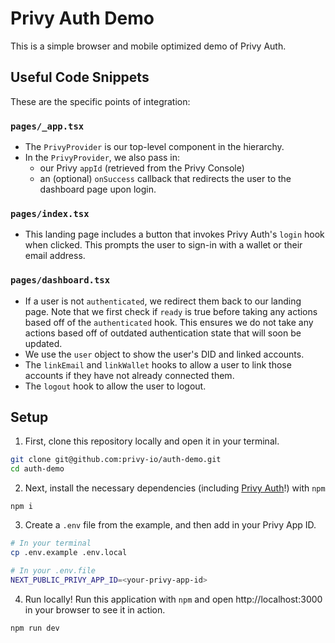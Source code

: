 # Privy Auth Demo

This is a simple browser and mobile optimized demo of Privy Auth. 

## Useful Code Snippets
These are the specific points of integration:

### `pages/_app.tsx`
- The `PrivyProvider` is our top-level component in the hierarchy.
- In the `PrivyProvider`, we also pass in:
  - our Privy `appId` (retrieved from the Privy Console)
  - an (optional) `onSuccess` callback that redirects the user to the dashboard page upon login. 

### `pages/index.tsx`
- This landing page includes a button that invokes Privy Auth's `login` hook when clicked. This prompts the user to sign-in with a wallet or their email address. 

### `pages/dashboard.tsx`
- If a user is not `authenticated`, we redirect them back to our landing page. Note that we first check if `ready` is true before taking any actions based off of the `authenticated` hook. This ensures we do not take any actions based off of outdated authentication state that will soon be updated.
- We use the `user` object to show the user's DID and linked accounts.
- The `linkEmail` and `linkWallet` hooks to allow a user to link those accounts if they have not already connected them.
- The `logout` hook to allow the user to logout. 


## Setup


1. First, clone this repository locally and open it in your terminal. 
```sh
git clone git@github.com:privy-io/auth-demo.git
cd auth-demo
```

2. Next, install the necessary dependencies (including [Privy Auth](https://www.npmjs.com/package/@privy-io/react-auth)!) with `npm`
```SH
npm i 
```

3. Create a `.env` file from the example, and then add in your Privy App ID.
```sh
# In your terminal
cp .env.example .env.local

# In your .env.file
NEXT_PUBLIC_PRIVY_APP_ID=<your-privy-app-id>
```

4. Run locally!
Run this application with `npm` and open http://localhost:3000 in your browser to see it in action.
```sh
npm run dev
```
